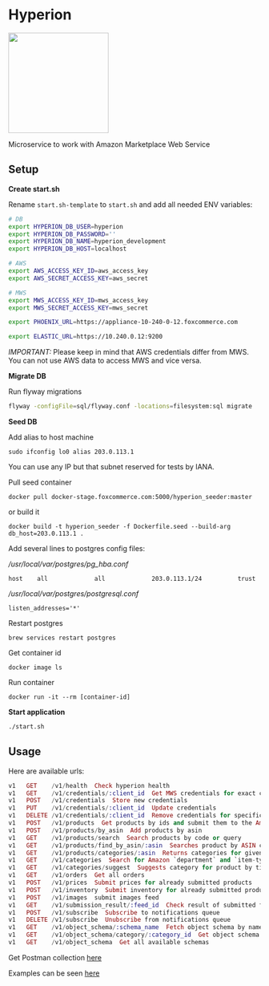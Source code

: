# Hyperion

<img src="https://s-media-cache-ak0.pinimg.com/564x/89/85/6a/89856a96ee7c0ac941fcd76aeb369008.jpg" width="200"/>

Microservice to work with Amazon Marketplace Web Service

## Setup

**Create start.sh**

Rename `start.sh-template` to `start.sh` and add all needed ENV variables:

```bash
# DB
export HYPERION_DB_USER=hyperion
export HYPERION_DB_PASSWORD=''
export HYPERION_DB_NAME=hyperion_development
export HYPERION_DB_HOST=localhost

# AWS
export AWS_ACCESS_KEY_ID=aws_access_key
export AWS_SECRET_ACCESS_KEY=aws_secret

# MWS
export MWS_ACCESS_KEY_ID=mws_access_key
export MWS_SECRET_ACCESS_KEY=mws_secret

export PHOENIX_URL=https://appliance-10-240-0-12.foxcommerce.com

export ELASTIC_URL=https://10.240.0.12:9200

```

_IMPORTANT:_ Please keep in mind that AWS credentials differ from MWS. You can not use AWS data to access MWS and vice versa.

**Migrate DB**

Run flyway migrations

```bash
flyway -configFile=sql/flyway.conf -locations=filesystem:sql migrate
```

**Seed DB**

Add alias to host machine

```
sudo ifconfig lo0 alias 203.0.113.1
```

You can use any IP but that subnet reserved for tests by IANA.


Pull seed container

```
docker pull docker-stage.foxcommerce.com:5000/hyperion_seeder:master
```

or build it

```
docker build -t hyperion_seeder -f Dockerfile.seed --build-arg db_host=203.0.113.1 .
```

Add several lines to postgres config files:

*/usr/local/var/postgres/pg_hba.conf*

```
host    all             all             203.0.113.1/24          trust
```

*/usr/local/var/postgres/postgresql.conf*

```
listen_addresses='*'
```

Restart postgres

```
brew services restart postgres
```

Get container id

```
docker image ls
```

Run container

```
docker run -it --rm [container-id]
```

**Start application**

```bash
./start.sh
```


## Usage

Here are available urls:

```elixir
v1   GET    /v1/health  Check hyperion health
v1   GET    /v1/credentials/:client_id  Get MWS credentials for exact client
v1   POST   /v1/credentials  Store new credentials
v1   PUT    /v1/credentials/:client_id  Update credentials
v1   DELETE /v1/credentials/:client_id  Remove credentials for specific client
v1   POST   /v1/products  Get products by ids and submit them to the Amazon MWS
v1   POST   /v1/products/by_asin  Add products by asin
v1   GET    /v1/products/search  Search products by code or query
v1   GET    /v1/products/find_by_asin/:asin  Searches product by ASIN code
v1   GET    /v1/products/categories/:asin  Returns categories for given asin
v1   GET    /v1/categories  Search for Amazon `department` and `item-type' by `node_path'
v1   GET    /v1/categories/suggest  Suggests category for product by title
v1   GET    /v1/orders  Get all orders
v1   POST   /v1/prices  Submit prices for already submitted products
v1   POST   /v1/inventory  Submit inventory for already submitted products
v1   POST   /v1/images  submit images feed
v1   GET    /v1/submission_result/:feed_id  Check result of submitted feed
v1   POST   /v1/subscribe  Subscribe to notifications queue
v1   DELETE /v1/subscribe  Unubscribe from notifications queue
v1   GET    /v1/object_schema/:schema_name  Fetch object schema by name
v1   GET    /v1/object_schema/category/:category_id  Get object schema by amazon category id
v1   GET    /v1/object_schema  Get all available schemas
```

Get Postman collection [here](https://www.getpostman.com/collections/effaaa57089a01898f14)

Examples can be seen [here](https://github.com/FoxComm/highlander/wiki/Hyperion-Documentation)
